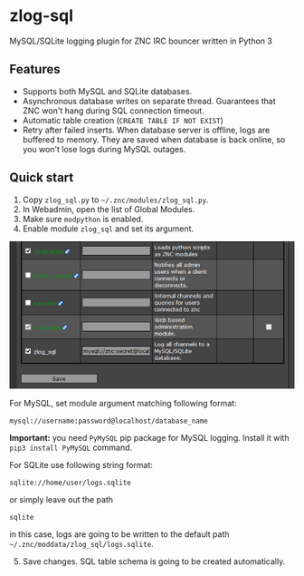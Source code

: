 # zlog-sql
MySQL/SQLite logging plugin for ZNC IRC bouncer written in Python 3

## Features
* Supports both MySQL and SQLite databases.
* Asynchronous database writes on separate thread. Guarantees that ZNC won't hang during SQL connection timeout.
* Automatic table creation (`CREATE TABLE IF NOT EXIST`)
* Retry after failed inserts. When database server is offline, logs are buffered to memory. They are saved when database is back online, so you won't lose logs during MySQL outages. 


## Quick start
1. Copy `zlog_sql.py` to `~/.znc/modules/zlog_sql.py`.
2. In Webadmin, open the list of Global Modules.
3. Make sure `modpython` is enabled.
4. Enable module `zlog_sql` and set its argument.

![Screenshot](docs/webadmin_modules.png)

For MySQL, set module argument matching following format:
```
mysql://username:password@localhost/database_name
```
**Important:** you need `PyMySQL` pip package for MySQL logging. Install it with `pip3 install PyMySQL` command.


For SQLite use following string format:
```
sqlite://home/user/logs.sqlite
```

or simply leave out the path
```
sqlite
```
in this case, logs are going to be written to the default path `~/.znc/moddata/zlog_sql/logs.sqlite`.

5. Save changes. SQL table schema is going to be created automatically.
